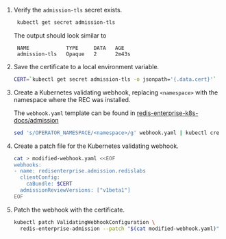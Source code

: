 1. Verify the `admission-tls` secret exists.

    ```sh
     kubectl get secret admission-tls
    ```
  
    The output should look similar to
  
    ```
     NAME            TYPE     DATA   AGE
     admission-tls   Opaque   2      2m43s
    ```

2. Save the certificate to a local environment variable.

    ```sh
    CERT=`kubectl get secret admission-tls -o jsonpath='{.data.cert}'`
    ```

3. Create a Kubernetes validating webhook, replacing `<namespace>` with the namespace where the REC was installed.
   
    The `webhook.yaml` template can be found in [redis-enterprise-k8s-docs/admission](https://github.com/RedisLabs/redis-enterprise-k8s-docs/tree/master/admission)

    ```sh
    sed 's/OPERATOR_NAMESPACE/<namespace>/g' webhook.yaml | kubectl create -f -
    ```

4. Create a patch file for the Kubernetes validating webhook.

    ```sh
    cat > modified-webhook.yaml <<EOF
    webhooks:
    - name: redisenterprise.admission.redislabs
      clientConfig:
        caBundle: $CERT
      admissionReviewVersions: ["v1beta1"]
    EOF
    ```

5. Patch the webhook with the certificate.

    ```sh
    kubectl patch ValidatingWebhookConfiguration \
      redis-enterprise-admission --patch "$(cat modified-webhook.yaml)"
    ```
